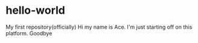 # hello-world
My first repository(officially)
Hi my name is Ace. I'm just starting off on this platform. 
Goodbye
